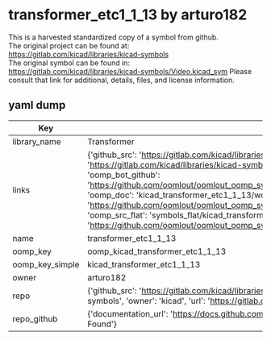 # transformer_etc1_1_13 by arturo182  
This is a harvested standardized copy of a symbol from github.  
The original project can be found at:  
https://gitlab.com/kicad/libraries/kicad-symbols  
The original symbol can be found in:
https://gitlab.com/kicad/libraries/kicad-symbols/Video.kicad_sym
Please consult that link for additional, details, files, and license information.  
## yaml dump  
| Key | Value |  
| --- | --- |  
| library_name | Transformer |  
| links | {'github_src': 'https://gitlab.com/kicad/libraries/kicad-symbols/Video.kicad_sym', 'github_src_repo': 'https://gitlab.com/kicad/libraries/kicad-symbols', 'oomp_bot': 'kicad_transformer_etc1_1_13/working', 'oomp_bot_github': 'https://github.com/oomlout/oomlout_oomp_symbol_bot/tree/main/kicad_transformer_etc1_1_13/working', 'oomp_doc': 'kicad_transformer_etc1_1_13/working', 'oomp_doc_github': 'https://github.com/oomlout/oomlout_oomp_symbol_doc/tree/main/kicad_transformer_etc1_1_13/working', 'oomp_src_flat': 'symbols_flat/kicad_transformer_etc1_1_13/working', 'oomp_src_flat_github': 'https://github.com/oomlout/oomlout_oomp_symbol_src/tree/main/kicad_transformer_etc1_1_13/working'} |  
| name | transformer_etc1_1_13 |  
| oomp_key | oomp_kicad_transformer_etc1_1_13 |  
| oomp_key_simple | kicad_transformer_etc1_1_13 |  
| owner | arturo182 |  
| repo | {'github_src': 'https://gitlab.com/kicad/libraries/kicad-symbols/Video.kicad_sym', 'name': 'libraries/kicad-symbols', 'owner': 'kicad', 'url': 'https://gitlab.com/kicad/libraries/kicad-symbols'} |  
| repo_github | {'documentation_url': 'https://docs.github.com/rest/repos/repos#get-a-repository', 'message': 'Not Found'} |  

